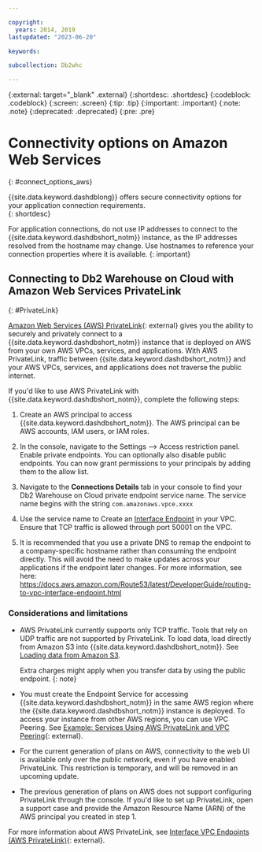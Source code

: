 ```yaml
---

copyright:
  years: 2014, 2019
lastupdated: "2023-06-20"

keywords:

subcollection: Db2whc

---
```


<!-- Attribute definitions --> 
{:external: target="_blank" .external}
{:shortdesc: .shortdesc}
{:codeblock: .codeblock}
{:screen: .screen}
{:tip: .tip}
{:important: .important}
{:note: .note}
{:deprecated: .deprecated}
{:pre: .pre}

# Connectivity options on Amazon Web Services
{: #connect_options_aws}

{{site.data.keyword.dashdblong}} offers secure connectivity options for your application connection requirements.  
{: shortdesc}

For application connections, do not use IP addresses to connect to the {{site.data.keyword.dashdbshort_notm}} instance, as the IP addresses resolved from the hostname may change. Use hostnames to reference your connection properties where it is available.
{: important}

## Connecting to Db2 Warehouse on Cloud with Amazon Web Services PrivateLink
{: #PrivateLink}

[Amazon Web Services (AWS) PrivateLink](https://aws.amazon.com/privatelink/){: external} gives you the ability to securely and privately connect to a {{site.data.keyword.dashdbshort_notm}} instance that is deployed on AWS from your own AWS VPCs, services, and applications. With AWS PrivateLink, traffic between {{site.data.keyword.dashdbshort_notm}} and your AWS VPCs, services, and applications does not traverse the public internet.

If you'd like to use AWS PrivateLink with {{site.data.keyword.dashdbshort_notm}}, complete the following steps:

1. Create an AWS principal to access {{site.data.keyword.dashdbshort_notm}}. The AWS principal can be AWS accounts, IAM users, or IAM roles.

2. In the console, navigate to the Settings --> Access restriction panel. Enable private endpoints. You can optionally also disable public endpoints. You can now grant permissions to your principals by adding them to the allow list.
    
3. Navigate to the **Connections Details** tab in your console to find your Db2 Warehouse on Cloud private endpoint service name. The service name begins with the string `com.amazonaws.vpce.xxxx`

4. Use the service name to Create an [Interface Endpoint](https://docs.aws.amazon.com/vpc/latest/privatelinkcreate-interface-endpoint.html#create-interface-endpoint) in your VPC. Ensure that TCP traffic is allowed through port 50001 on the VPC.

5. It is recommended that you use a private DNS to remap the endpoint to a company-specific hostname rather than consuming the endpoint directly. This will avoid the need to make updates across your applications if the endpoint later changes. For more information, see here: https://docs.aws.amazon.com/Route53/latest/DeveloperGuide/routing-to-vpc-interface-endpoint.html 
    
### Considerations and limitations

- AWS PrivateLink currently supports only TCP traffic. Tools that rely on UDP traffic are not supported by PrivateLink. To load data, load directly from Amazon S3 into {{site.data.keyword.dashdbshort_notm}}. See [Loading data from Amazon S3](/docs/Db2whc?topic=Db2whc-load_s3).

  Extra charges might apply when you transfer data by using the public endpoint.
  {: note}

- You must create the Endpoint Service for accessing {{site.data.keyword.dashdbshort_notm}} in the same AWS region where the {{site.data.keyword.dashdbshort_notm}} instance is deployed. To access your instance from other AWS regions, you can use VPC Peering. See [Example: Services Using AWS PrivateLink and VPC Peering](https://docs.aws.amazon.com/vpc/latest/userguide/vpc-peer-region-example.html){: external}.

- For the current generation of plans on AWS, connectivity to the web UI is available only over the public network, even if you have enabled PrivateLink. This restriction is temporary, and will be removed in an upcoming update.

- The previous generation of plans on AWS does not support configuring PrivateLink through the console. If you'd like to set up PrivateLink, open a support case and provide the Amazon Resource Name (ARN) of the AWS principal you created in step 1.

For more information about AWS PrivateLink, see [Interface VPC Endpoints (AWS PrivateLink)](https://docs.aws.amazon.com/vpc/latest/userguide/vpce-interface.html){: external}.
